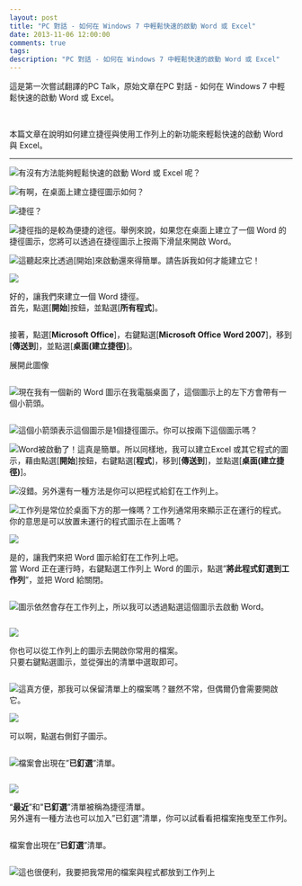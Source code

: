 ```yaml
---
layout: post
title: "PC 對話 - 如何在 Windows 7 中輕鬆快速的啟動 Word 或 Excel"
date: 2013-11-06 12:00:00
comments: true
tags: 
description: "PC 對話 - 如何在 Windows 7 中輕鬆快速的啟動 Word 或 Excel"
---
```

<p>這是第一次嘗試翻譯的PC Talk，原始文章在PC 對話 - 如何在 Windows 7 中輕鬆快速的啟動 Word 或 Excel。</p>  <p> </p>  <p>本篇文章在說明如何建立捷徑與使用工作列上的新功能來輕鬆快速的啟動 Word 與 Excel。</p>  <hr />  <p><img src="\images\posts\5260a4dd-1e5d-4d4a-9de8-967dbca0c273\q-g_student-wonder.gif" />有沒有方法能夠輕鬆快速的啟動 Word 或 Excel 呢？</p>  <p><img src="\images\posts\5260a4dd-1e5d-4d4a-9de8-967dbca0c273\a-b_student-notice.gif" />有啊，在桌面上建立捷徑圖示如何？</p>  <p><img src="\images\posts\5260a4dd-1e5d-4d4a-9de8-967dbca0c273\q-g_student-question.gif" />捷徑？</p>  <p><img src="\images\posts\5260a4dd-1e5d-4d4a-9de8-967dbca0c273\a-b_student-smile.gif" />捷徑指的是較為便捷的途徑。舉例來說，如果您在桌面上建立了一個 Word 的捷徑圖示，您將可以透過在捷徑圖示上按兩下滑鼠來開啟 Word。</p>  <p><img src="\images\posts\5260a4dd-1e5d-4d4a-9de8-967dbca0c273\q-g_student-standard.gif" />這聽起來比透過[開始]來啟動還來得簡單。請告訴我如何才能建立它！</p>  <p><img src="\images\posts\5260a4dd-1e5d-4d4a-9de8-967dbca0c273\a-b_student-explain.gif" /></p>  <p>好的，讓我們來建立一個 Word 捷徑。   <br />首先，點選[<b>開始</b>]按鈕，並點選[<b>所有程式</b>]。 </p>  <p><img title="" alt="" src="\images\posts\5260a4dd-1e5d-4d4a-9de8-967dbca0c273\01.png" /> </p>  <p>接著，點選[<b>Microsoft Office</b>]，右鍵點選[<b>Microsoft Office Word 2007</b>]，移到[<b>傳送到</b>]，並點選[<b>桌面(建立捷徑)</b>]。 </p>  <p>展開此圖像 </p>  <p><img title="" alt="" src="\images\posts\5260a4dd-1e5d-4d4a-9de8-967dbca0c273\02.png" /></p>  <p><img src="\images\posts\5260a4dd-1e5d-4d4a-9de8-967dbca0c273\q-g_student-say.gif" />現在我有一個新的 Word 圖示在我電腦桌面了，這個圖示上的左下方會帶有一個小箭頭。</p>  <p><img title="" alt="" src="\images\posts\5260a4dd-1e5d-4d4a-9de8-967dbca0c273\00_03.jpg" /></p>  <p><img src="\images\posts\5260a4dd-1e5d-4d4a-9de8-967dbca0c273\a-b_student-standard.gif" />這個小箭頭表示這個圖示是1個捷徑圖示。你可以按兩下這個圖示嗎？</p>  <p><img src="\images\posts\5260a4dd-1e5d-4d4a-9de8-967dbca0c273\q-g_student-yes.gif" />Word被啟動了！這真是簡單。所以同樣地，我可以建立Excel 或其它程式的圖示，藉由點選[<b>開始</b>]按鈕，右鍵點選[<b>程式</b>]，移到[<b>傳送到</b>]，並點選[<b>桌面(建立捷徑)</b>]。</p>  <p><img src="\images\posts\5260a4dd-1e5d-4d4a-9de8-967dbca0c273\a-b_student-notice.gif" />沒錯。另外還有一種方法是你可以把程式給釘在工作列上。</p>  <p><img src="\images\posts\5260a4dd-1e5d-4d4a-9de8-967dbca0c273\q-g_student-question.gif" />工作列是常位於桌面下方的那一條嗎？工作列通常用來顯示正在運行的程式。你的意思是可以放置未運行的程式圖示在上面嗎？</p>  <p><img src="\images\posts\5260a4dd-1e5d-4d4a-9de8-967dbca0c273\a-b_student-explain.gif" /></p>  <p>是的，讓我們來把 Word 圖示給釘在工作列上吧。   <br />當 Word 正在運行時，右鍵點選工作列上 Word 的圖示，點選”<b>將此程式釘選到工作列</b>”，並把 Word 給關閉。 </p>  <p><img title="" alt="" src="\images\posts\5260a4dd-1e5d-4d4a-9de8-967dbca0c273\03.png" /></p>  <p><img src="\images\posts\5260a4dd-1e5d-4d4a-9de8-967dbca0c273\q-g_student-say.gif" />圖示依然會存在工作列上，所以我可以透過點選這個圖示去啟動 Word。</p>  <p><img title="" alt="" src="\images\posts\5260a4dd-1e5d-4d4a-9de8-967dbca0c273\00_05.jpg" /></p>  <p><img src="\images\posts\5260a4dd-1e5d-4d4a-9de8-967dbca0c273\a-b_student-standard.gif" /></p>  <p>你也可以從工作列上的圖示去開啟你常用的檔案。   <br />只要右鍵點選圖示，並從彈出的清單中選取即可。 </p>  <p><img title="" alt="" src="\images\posts\5260a4dd-1e5d-4d4a-9de8-967dbca0c273\05.png" /></p>  <p><img src="\images\posts\5260a4dd-1e5d-4d4a-9de8-967dbca0c273\q-g_student-wonder.gif" />這真方便，那我可以保留清單上的檔案嗎？雖然不常，但偶爾仍會需要開啟它。</p>  <p><img src="\images\posts\5260a4dd-1e5d-4d4a-9de8-967dbca0c273\a-b_student-smile.gif" /></p>  <p>可以啊，點選右側釘子圖示。 </p>  <p><img title="" alt="" src="\images\posts\5260a4dd-1e5d-4d4a-9de8-967dbca0c273\06.png" /></p>  <p><img src="\images\posts\5260a4dd-1e5d-4d4a-9de8-967dbca0c273\q-g_student-standard.gif" />檔案會出現在”<b>已釘選</b>”清單。</p>  <p><img title="" alt="" src="\images\posts\5260a4dd-1e5d-4d4a-9de8-967dbca0c273\07.png" /></p>  <p><img src="\images\posts\5260a4dd-1e5d-4d4a-9de8-967dbca0c273\a-b_student-explain.gif" /></p>  <p>“<b>最近</b>”和"<b>已釘選</b>”清單被稱為捷徑清單。    <br />另外還有一種方法也可以加入”已釘選”清單，你可以試看看把檔案拖曳至工作列。 </p>  <p><img title="" alt="" src="\images\posts\5260a4dd-1e5d-4d4a-9de8-967dbca0c273\08.png" /> </p>  <p>檔案會出現在”<b>已釘選</b>”清單。 </p>  <p><img title="" alt="" src="\images\posts\5260a4dd-1e5d-4d4a-9de8-967dbca0c273\09.png" /></p>  <p><img src="\images\posts\5260a4dd-1e5d-4d4a-9de8-967dbca0c273\q-g_student-smile.gif" />這也很便利，我要把我常用的檔案與程式都放到工作列上</p>